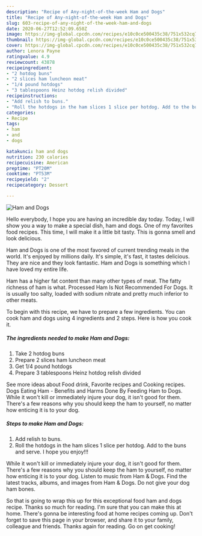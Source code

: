 ```yaml
---
description: "Recipe of Any-night-of-the-week Ham and Dogs"
title: "Recipe of Any-night-of-the-week Ham and Dogs"
slug: 603-recipe-of-any-night-of-the-week-ham-and-dogs
date: 2020-06-27T12:52:09.650Z
image: https://img-global.cpcdn.com/recipes/e10c0ce500435c38/751x532cq70/ham-and-dogs-recipe-main-photo.jpg
thumbnail: https://img-global.cpcdn.com/recipes/e10c0ce500435c38/751x532cq70/ham-and-dogs-recipe-main-photo.jpg
cover: https://img-global.cpcdn.com/recipes/e10c0ce500435c38/751x532cq70/ham-and-dogs-recipe-main-photo.jpg
author: Lenora Payne
ratingvalue: 4.9
reviewcount: 43878
recipeingredient:
- "2 hotdog buns"
- "2 slices ham luncheon meat"
- "1/4 pound hotdogs"
- "3 tablespoons Heinz hotdog relish divided"
recipeinstructions:
- "Add relish to buns."
- "Roll the hotdogs in the ham slices 1 slice per hotdog. Add to the buns and serve. I hope you enjoy!!!"
categories:
- Recipe
tags:
- ham
- and
- dogs

katakunci: ham and dogs 
nutrition: 230 calories
recipecuisine: American
preptime: "PT20M"
cooktime: "PT53M"
recipeyield: "2"
recipecategory: Dessert

---
```



![Ham and Dogs](https://img-global.cpcdn.com/recipes/e10c0ce500435c38/751x532cq70/ham-and-dogs-recipe-main-photo.jpg)

Hello everybody, I hope you are having an incredible day today. Today, I will show you a way to make a special dish, ham and dogs. One of my favorites food recipes. This time, I will make it a little bit tasty. This is gonna smell and look delicious.

Ham and Dogs is one of the most favored of current trending meals in the world. It's enjoyed by millions daily. It's simple, it's fast, it tastes delicious. They are nice and they look fantastic. Ham and Dogs is something which I have loved my entire life.

Ham has a higher fat content than many other types of meat. The fatty richness of ham is what. Processed Ham Is Not Recommended For Dogs. It is usually too salty, loaded with sodium nitrate and pretty much inferior to other meats.


To begin with this recipe, we have to prepare a few ingredients. You can cook ham and dogs using 4 ingredients and 2 steps. Here is how you cook it.

<!--inarticleads1-->

##### The ingredients needed to make Ham and Dogs:

1. Take 2 hotdog buns
1. Prepare 2 slices ham luncheon meat
1. Get 1/4 pound hotdogs
1. Prepare 3 tablespoons Heinz hotdog relish divided


See more ideas about Food drink, Favorite recipes and Cooking recipes. Dogs Eating Ham - Benefits and Harms Done By Feeding Ham to Dogs. While it won&#39;t kill or immediately injure your dog, it isn&#39;t good for them. There&#39;s a few reasons why you should keep the ham to yourself, no matter how enticing it is to your dog. 

<!--inarticleads2-->

##### Steps to make Ham and Dogs:

1. Add relish to buns.
1. Roll the hotdogs in the ham slices 1 slice per hotdog. Add to the buns and serve. I hope you enjoy!!!


While it won&#39;t kill or immediately injure your dog, it isn&#39;t good for them. There&#39;s a few reasons why you should keep the ham to yourself, no matter how enticing it is to your dog. Listen to music from Ham &amp; Dogs. Find the latest tracks, albums, and images from Ham &amp; Dogs. Do not give your dog ham bones. 

So that is going to wrap this up for this exceptional food ham and dogs recipe. Thanks so much for reading. I'm sure that you can make this at home. There's gonna be interesting food at home recipes coming up. Don't forget to save this page in your browser, and share it to your family, colleague and friends. Thanks again for reading. Go on get cooking!
